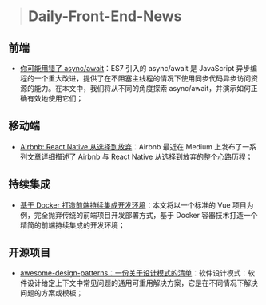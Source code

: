 > # Daily-Front-End-News

## 前端

- [你可能用错了 async/await](https://hackernoon.com/javascript-async-await-the-good-part-pitfalls-and-how-to-use-9b759ca21cda)：ES7 引入的 async/await 是 JavaScript 异步编程的一个重大改进，提供了在不阻塞主线程的情况下使用同步代码异步访问资源的能力。在本文中，我们将从不同的角度探索 async/await，并演示如何正确有效地使用它们；

## 移动端

- [Airbnb: React Native 从选择到放弃](https://juejin.im/post/5b2a5368f265da595c0cf6d5)：Airbnb 最近在 Medium 上发布了一系列文章详细描述了 Airbnb 与 React Native 从选择到放弃的整个心路历程；

## 持续集成

- [基于 Docker 打造前端持续集成开发环境](https://zhuanlan.zhihu.com/p/37961402)：本文将以一个标准的 Vue 项目为例，完全抛弃传统的前端项目开发部署方式，基于 Docker 容器技术打造一个精简的前端持续集成的开发环境；

## 开源项目

- [awesome-design-patterns：一份关于设计模式的清单](https://github.com/DovAmir/awesome-design-patterns)：软件设计模式：软件设计给定上下文中常见问题的通用可重用解决方案，它是在不同情况下解决问题的方案或模板；
